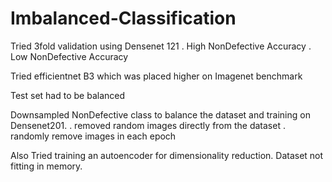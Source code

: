 # Imbalanced-Classification


Tried 3fold validation using Densenet 121
. High NonDefective Accuracy
. Low NonDefective Accuracy

Tried efficientnet B3 which was placed higher on Imagenet benchmark

Test set had to be balanced

Downsampled NonDefective class to balance the dataset and training on Densenet201.
. removed random images directly from the dataset
. randomly remove images in each epoch

Also Tried training an autoencoder for dimensionality reduction. Dataset not fitting in memory.
